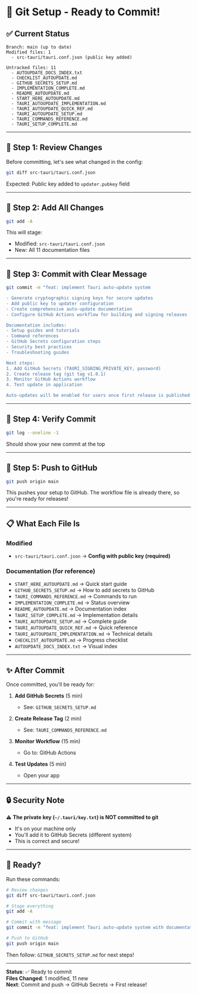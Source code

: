 # 🚀 Git Setup - Ready to Commit!

## ✅ Current Status

```
Branch: main (up to date)
Modified files: 1
  - src-tauri/tauri.conf.json (public key added)

Untracked files: 11
  - AUTOUPDATE_DOCS_INDEX.txt
  - CHECKLIST_AUTOUPDATE.md
  - GITHUB_SECRETS_SETUP.md
  - IMPLEMENTATION_COMPLETE.md
  - README_AUTOUPDATE.md
  - START_HERE_AUTOUPDATE.md
  - TAURI_AUTOUPDATE_IMPLEMENTATION.md
  - TAURI_AUTOUPDATE_QUICK_REF.md
  - TAURI_AUTOUPDATE_SETUP.md
  - TAURI_COMMANDS_REFERENCE.md
  - TAURI_SETUP_COMPLETE.md
```

---

## 🎯 Step 1: Review Changes

Before committing, let's see what changed in the config:

```bash
git diff src-tauri/tauri.conf.json
```

Expected: Public key added to `updater.pubkey` field

---

## 🎯 Step 2: Add All Changes

```bash
git add -A
```

This will stage:
- Modified: `src-tauri/tauri.conf.json`
- New: All 11 documentation files

---

## 🎯 Step 3: Commit with Clear Message

```bash
git commit -m "feat: implement Tauri auto-update system

- Generate cryptographic signing keys for secure updates
- Add public key to updater configuration
- Create comprehensive auto-update documentation
- Configure GitHub Actions workflow for building and signing releases

Documentation includes:
- Setup guides and tutorials
- Command references
- GitHub Secrets configuration steps
- Security best practices
- Troubleshooting guides

Next steps:
1. Add GitHub Secrets (TAURI_SIGNING_PRIVATE_KEY, password)
2. Create release tag (git tag v1.0.1)
3. Monitor GitHub Actions workflow
4. Test update in application

Auto-updates will be enabled for users once first release is published."
```

---

## 🎯 Step 4: Verify Commit

```bash
git log --oneline -1
```

Should show your new commit at the top

---

## 🎯 Step 5: Push to GitHub

```bash
git push origin main
```

This pushes your setup to GitHub. The workflow file is already there, so you're ready for releases!

---

## 📋 What Each File Is

### Modified
- `src-tauri/tauri.conf.json` → **Config with public key (required)**

### Documentation (for reference)
- `START_HERE_AUTOUPDATE.md` → Quick start guide
- `GITHUB_SECRETS_SETUP.md` → How to add secrets to GitHub
- `TAURI_COMMANDS_REFERENCE.md` → Commands to run
- `IMPLEMENTATION_COMPLETE.md` → Status overview
- `README_AUTOUPDATE.md` → Documentation index
- `TAURI_SETUP_COMPLETE.md` → Implementation details
- `TAURI_AUTOUPDATE_SETUP.md` → Complete guide
- `TAURI_AUTOUPDATE_QUICK_REF.md` → Quick reference
- `TAURI_AUTOUPDATE_IMPLEMENTATION.md` → Technical details
- `CHECKLIST_AUTOUPDATE.md` → Progress checklist
- `AUTOUPDATE_DOCS_INDEX.txt` → Visual index

---

## ✨ After Commit

Once committed, you'll be ready for:

1. **Add GitHub Secrets** (5 min)
   - See: `GITHUB_SECRETS_SETUP.md`

2. **Create Release Tag** (2 min)
   - See: `TAURI_COMMANDS_REFERENCE.md`

3. **Monitor Workflow** (15 min)
   - Go to: GitHub Actions

4. **Test Updates** (5 min)
   - Open your app

---

## 🔒 Security Note

⚠️ **The private key (`~/.tauri/key.txt`) is NOT committed to git**
- It's on your machine only
- You'll add it to GitHub Secrets (different system)
- This is correct and secure!

---

## 🎉 Ready?

Run these commands:

```bash
# Review changes
git diff src-tauri/tauri.conf.json

# Stage everything
git add -A

# Commit with message
git commit -m "feat: implement Tauri auto-update system with documentation"

# Push to GitHub
git push origin main
```

Then follow: `GITHUB_SECRETS_SETUP.md` for next steps!

---

**Status**: ✅ Ready to commit  
**Files Changed**: 1 modified, 11 new  
**Next**: Commit and push → GitHub Secrets → First release!
